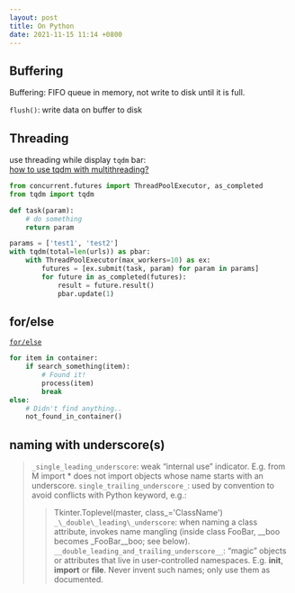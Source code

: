 ```yaml
---
layout: post
title: On Python
date: 2021-11-15 11:14 +0800
---
```


## Buffering
Buffering: FIFO queue in memory, not write to disk until it is full.  

`flush()`: write data on buffer to disk


## Threading
use threading while display `tqdm` bar:  
[how to use tqdm with multithreading?](https://stackoverflow.com/questions/63826035/how-to-use-tqdm-with-multithreading)
```py
from concurrent.futures import ThreadPoolExecutor, as_completed
from tqdm import tqdm

def task(param):
    # do something
    return param

params = ['test1', 'test2']
with tqdm(total=len(urls)) as pbar:
    with ThreadPoolExecutor(max_workers=10) as ex:
        futures = [ex.submit(task, param) for param in params]
        for future in as_completed(futures):
            result = future.result()
            pbar.update(1)
```

## for/else
[`for/else`](https://book.pythontips.com/en/latest/for_-_else.html)
```py
for item in container:
    if search_something(item):
        # Found it!
        process(item)
        break
else:
    # Didn't find anything..
    not_found_in_container()
```

## naming with underscore(s)
> `_single_leading_underscore`: weak “internal use” indicator. E.g. from M import * does not import objects whose name starts with an underscore.
> `single_trailing_underscore_`: used by convention to avoid conflicts with Python keyword, e.g.:
>> Tkinter.Toplevel(master, class_='ClassName')
> `_\_double\_leading\_underscore`: when naming a class attribute, invokes name mangling (inside class FooBar, __boo becomes _FooBar__boo; see below).
> `__double_leading_and_trailing_underscore__`: “magic” objects or attributes that live in user-controlled namespaces. E.g. __init__, __import__ or __file__. Never invent such names; only use them as documented.
